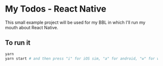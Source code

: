 # My Todos - React Native

This small example project will be used for my BBL in which I'll run my mouth about React Native.

## To run it

```bash
yarn
yarn start # and then press "i" for iOS sim, "a" for android, "w" for web
```

